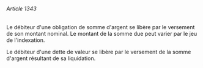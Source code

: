 ###### Article 1343

Le débiteur d'une obligation de somme d'argent se libère par le versement de son montant nominal. Le montant de la somme due peut varier par le jeu de l'indexation.

Le débiteur d'une dette de valeur se libère par le versement de la somme d'argent résultant de sa liquidation.

